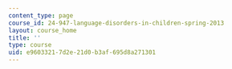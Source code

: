 ```yaml
---
content_type: page
course_id: 24-947-language-disorders-in-children-spring-2013
layout: course_home
title: ''
type: course
uid: e9603321-7d2e-21d0-b3af-695d8a271301
---
```

